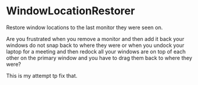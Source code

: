 WindowLocationRestorer
======================

Restore window locations to the last monitor they were seen on.


Are you frustrated when you remove a monitor and then add it back your windows do not snap back to where they were or when you undock your laptop for a meeting and then redock all your windows are on top of each other on the primary window and you have to drag them back to where they were?

This is my attempt tp fix that.
